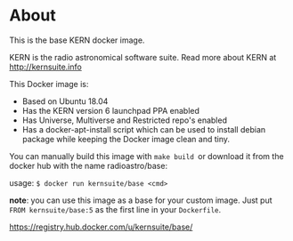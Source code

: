 About
=====

This is the base KERN docker image.

KERN is the radio astronomical software suite. Read more about KERN
at http://kernsuite.info

This Docker image is:
* Based on Ubuntu 18.04
* Has the KERN version 6 launchpad PPA enabled
* Has Universe, Multiverse and Restricted repo's enabled
* Has a docker-apt-install script which can be used
  to install debian package while keeping the Docker image
  clean and tiny.

You can manually build this image with `make build `or download it
from the docker hub with the name radioastro/base:

usage: `$ docker run kernsuite/base <cmd>`

**note**: you can use this image as a base for your custom image. Just
put `FROM kernsuite/base:5` as the first line in your `Dockerfile`.

https://registry.hub.docker.com/u/kernsuite/base/

